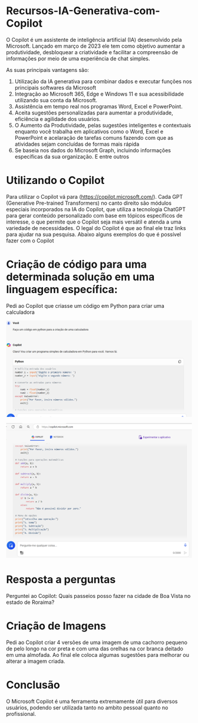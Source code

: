 # Recursos-IA-Generativa-com-Copilot

O Copilot é um assistente de inteligência artificial (IA) desenvolvido pela Microsoft. Lançado em março de 2023 ele tem como objetivo aumentar a produtividade, desbloquear a criatividade e facilitar a compreensão de informações por meio de uma experiência de chat simples. 

As suas principais vantagens são:

1. Utilização da IA generativa para combinar dados e executar funções nos principais softwares da Microsoft
2. Integração ao Microsoft 365, Edge e Windows 11 e sua acessibilidade utilizando sua conta da Microsoft.
3. Assistência em tempo real nos programas Word, Excel e PowerPoint.
4. Aceita sugestões personalizadas para aumentar a produtividade, eficiência e agilidade dos usuários.
5. O Aumento da Produtividade, pelas sugestões inteligentes e contextuais enquanto você trabalha em aplicativos como o Word, Excel e PowerPoint e acelaração de tarefas comuns fazendo com que as atividades sejam concluídas de formas mais rápida
6. Se baseia nos dados do Microsoft Graph, incluindo informações específicas da sua organização.
E entre outros

# Utilizando o Copilot

Para utilizar o Copilot vá para  (https://copilot.microsoft.com/). Cada GPT (Generative Pre-trained Transformers) no canto direito são módulos especiais incorporados na IA do Copilot, que utiliza a tecnologia ChatGPT para gerar conteúdo personalizado com base em tópicos específicos de interesse, o que permite que o Copilot seja mais versátil e atenda a uma variedade de necessidades. O legal do Copilot é que ao final ele traz links para ajudar na sua pesquisa.
Abaixo alguns exemplos do que é possível fazer com o Copilot

# Criação de código para uma determinada solução em uma linguagem específica:

Pedi ao Copilot que criasse um código em Python para criar uma calculadora

![image](https://github.com/DeborahBMachado/Recursos-IA-Generativa-com-copilot/blob/main/Input%20Imagens%20Copilot/Captura%20de%20tela%202024-04-11%20120532.png)


![image](https://github.com/DeborahBMachado/Recursos-IA-Generativa-com-copilot/blob/main/Input%20Imagens%20Copilot/Captura%20de%20tela%202024-04-11%20120555.png)





# Resposta a perguntas

Perguntei ao Copilot: Quais passeios posso fazer na cidade de Boa Vista no estado de Roraima?


# Criação de Imagens

Pedi ao Copilot criar 4 versões de uma imagem de uma cachorro pequeno de pelo longo na cor preta e com uma das orelhas na cor branca deitado em uma almofada. Ao final ele coloca algumas sugestões para melhorar ou alterar a imagem criada.


# Conclusão

O Microsoft Copilot é uma ferramenta extremamente útil para diversos usuários, podendo ser utilizada tanto no ambito pessoal quanto no profissional.







